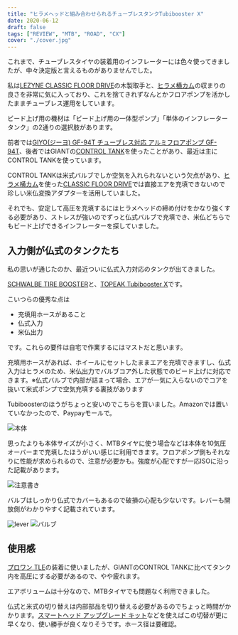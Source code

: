 ```yaml
---
title: "ヒラメヘッドと組み合わせられるチューブレスタンクTubibooster X"
date: 2020-06-12
draft: false
tags: ["REVIEW", "MTB", "ROAD", "CX"]
cover: "./cover.jpg"
---
```


これまで、チューブレスタイヤの装着用のインフレーターには色々使ってきましたが、中々決定版と言えるものがありませんでした。

私は[LEZYNE CLASSIC FLOOR DRIVE](https://www.amazon.co.jp/dp/B0753CL283/?tag=gensobunya-22)の木製取手と、[ヒラメ横カム](https://www.amazon.co.jp/dp/B01G1O3JBA/?tag=gensobunya-22)の収まりの良さを非常に気に入っており、これを捨てきれずなんとかフロアポンプを活かしたままチューブレス運用をしています。

ビード上げ用の機材は「ビード上げ用の一体型ポンプ」「単体のインフレータータンク」の2通りの選択肢があります。

前者では[GIYO(ジーヨ) GF-94T チューブレス対応 アルミフロアポンプ GF-94T](https://www.amazon.co.jp/dp/B01JG277DA/?tag=gensobunya-22)、後者ではGIANTの[CONTROL TANK](https://www.giant.co.jp/giant20/acc_datail.php?p_id=A0000131)を使ったことがあり、最近は主にCONTROL TANKを使っています。

CONTROL TANKは米式バルブでしか空気を入れられないという欠点があり、[ヒラメ横カム](https://www.amazon.co.jp/dp/B01G1O3JBA/?tag=gensobunya-22)を使った[CLASSIC FLOOR DRIVE](https://www.amazon.co.jp/dp/B0753CL283/?tag=gensobunya-22)では直接エアを充填できないので珍しい米仏変換アダプターを活用していました。

それでも、安定して高圧を充填するにはヒラメヘッドの締め付けをかなり強くする必要があり、ストレスが強いのでずっと仏式バルブで充填でき、米仏どちらでもビード上げできるインフレーターを探していました。

## 入力側が仏式のタンクたち

私の思いが通じたのか、最近ついに仏式入力対応のタンクが出てきました。

[SCHWALBE TIRE BOOSTER](https://www.amazon.co.jp/dp/B0773KVMV6/?tag=gensobunya-22)と、[TOPEAK Tubibooster X](https://topeak.jp/pump/ppm11300.html)です。

<LinkBox isAmazonLink url="https://www.amazon.co.jp/dp/B0773KVMV6/" />

こいつらの優秀な点は

- 充填用ホースがあること
- 仏式入力
- 米仏出力

です。これらの要件は自宅で作業するにはマストだと思います。

充填用ホースがあれば、ホイールにセットしたままエアを充填できますし、仏式入力はヒラメのため、米仏出力でバルブコア外した状態でのビード上げに対応できます。※仏式バルブで内部が詰まって場合、エアが一気に入らないのでコアを抜いて米式ポンプで空気充填する裏技があります

Tubiboosterのほうがちょっと安いのでこちらを買いました。Amazonでは置いていなかったので、Paypayモールで。

![本体](./cover.jpg)

思ったよりも本体サイズが小さく、MTBタイヤに使う場合などは本体を10気圧オーバーまで充填したほうがいい感じに利用できます。フロアポンプ側もそれなりに性能が求められるので、注意が必要かも。強度が心配ですが一応ISOに沿った記載があります。

![注意書き](./caution.jpg)

バルブはしっかり仏式でカバーもあるので破損の心配も少ないです。レバーも開放側がわかりやすく記載されています。

![lever](./lever.jpg)
![バルブ](./valve.jpg)

## 使用感

[プロワン TLE](https://www.amazon.co.jp/dp/B07WPV58SC/?tag=gensobunya-22)の装着に使いましたが、GIANTのCONTROL TANKに比べてタンク内を高圧にする必要があるので、やや疲れます。

エアボリュームは十分なので、MTBタイヤでも問題なく利用できました。

仏式と米式の切り替えは内部部品を切り替える必要があるのでちょっと時間がかかります。[スマートヘッド アップグレード キット](https://www.amazon.co.jp/dp/B004BUC576/?tag=gensobunya-22)などを使えばこの切替が更に早くなり、使い勝手が良くなりそうです。ホース径は要確認。

<LinkBox isAmazonLink url="https://www.amazon.co.jp/dp/B004BUC576/" />

